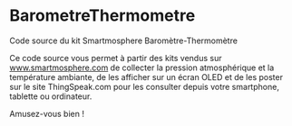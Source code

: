 # BarometreThermometre
Code source du kit Smartmosphere Baromètre-Thermomètre

Ce code source vous permet à partir des kits vendus sur www.smartmosphere.com de collecter la pression atmosphérique et la température ambiante, de les afficher sur un écran OLED et de les poster sur le site ThingSpeak.com pour les consulter depuis votre smartphone, tablette ou ordinateur.

Amusez-vous bien !
